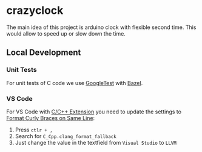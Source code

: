 # crazyclock
The main idea of this project is arduino clock with flexible second time.
This would allow to speed up or slow down the time.

## Local Development

### Unit Tests

For unit tests of C code we use [GoogleTest](https://github.com/google/googletest/) with [Bazel](https://google.github.io/googletest/quickstart-bazel.html).

### VS Code

For VS Code with [C/C++ Extension](https://marketplace.visualstudio.com/items?itemName=ms-vscode.cpptools)
you need to update the settings to [Format Curly Braces on Same Line](https://stackoverflow.com/a/69560647/1823545):

1. Press `ctlr + ,`
2. Search for `C_Cpp.clang_format_fallback`
3. Just change the value in the textfield from `Visual Studio` to `LLVM`
